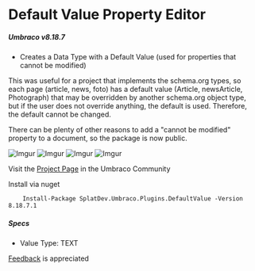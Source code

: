 # Default Value Property Editor

##### Umbraco v8.18.7

- Creates a Data Type with a Default Value (used for properties that cannot be modified)

This was useful for a project that implements the schema.org types, so each page (article, news, foto) has a default value (Article, newsArticle, Photograph) that may be overridden by another schema.org object type, but if the user does not override anything, the default is used. Therefore, the default cannot be changed.

There can be plenty of other reasons to add a "cannot be modified" property to a document, so the package is now public.

![Imgur](https://i.imgur.com/LQTGJ5F.png)
![Imgur](https://i.imgur.com/1N41CY3.png)
![Imgur](https://i.imgur.com/PapRvV3.png)
![Imgur](https://i.imgur.com/i62whEG.png)

Visit the [Project Page](https://our.umbraco.org/projects/backoffice-extensions/default-value/) in the Umbraco Community

Install via nuget

		Install-Package SplatDev.Umbraco.Plugins.DefaultValue -Version 8.18.7.1

##### Specs
- Value Type: TEXT


[Feedback](mailto:feedback@splatdev.com) is appreciated